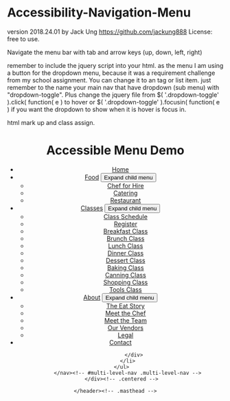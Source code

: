 # Accessibility-Navigation-Menu
version 2018.24.01 by Jack Ung  https://github.com/jackung888
License: free to use.

Navigate the menu bar with tab and arrow keys (up, down, left, right)

remember to include the jquery script into your html.
as the menu I am using a button for the dropdown menu, because it was a requirement challenge from my school assignment.
You can change it to an tag or list item. just remember to the name your main nav that have dropdown (sub menu) with "dropdown-toggle". Plus change the jquery file from 	$( '.dropdown-toggle' ).click( function( e ) to hover or 	$( '.dropdown-toggle' ).focusin( function( e ) if you want the dropdown  to show when it is hover is focus in.

html mark up and class assign.

   <header class="masthead clear">
        <div class="centered">
            <div class="site-branding">
                <h1 class="site-title">Accessible Menu Demo</h1>
            </div><!-- .site-title -->
            <nav id="multi-level-nav" class="multi-level-nav menu" aria-label="Main Menu">
                <ul>
                    <li ><a class="close-menu-if-focus move" href="#">Home</a></li>
                    <li class="has-children">
                        <a class="close-menu-if-focus move " href="#">Food</a>
                        <button class="dropdown-toggle move " aria-expanded="false"><span class="screen-reader-text">Expand child menu</span></button>
                        <ul class="sub-menu" role='menu'>
                            <li><a class="move-up-down" href="#">Chef for Hire</a></li>
                            <li><a class="move-up-down" href="#">Catering</a></li>
                            <li><a class="move-up-down" href="#">Restaurant</a></li>
                        </ul>
                    </li>
                    <li class="has-children">
                        <a class="close-menu-if-focus move" href="#">Classes</a>
                        <button class="dropdown-toggle move" aria-expanded="false"><span class="screen-reader-text">Expand child menu</span></button>
                        <ul class="sub-menu" role="menu">
                            <li><a class="move-up-down" href="#">Class Schedule</a></li>
                            <li><a class="move-up-down" href="#">Register</a></li>
                            <li><a class="move-up-down" href="#">Breakfast Class</a></li>
                            <li><a class="move-up-down" href="#">Brunch Class</a></li>
                            <li><a class="move-up-down" href="#">Lunch Class</a></li>
                            <li><a class="move-up-down" href="#">Dinner Class</a></li>
                            <li><a class="move-up-down" href="#">Dessert Class</a></li>
                            <li><a class="move-up-down" href="#">Baking Class</a></li>
                            <li><a class="move-up-down" href="#">Canning Class</a></li>
                            <li><a class="move-up-down" href="#">Shopping Class</a></li>
                            <li><a class="move-up-down" href="#">Tools Class</a></li>
                        </ul>
                    </li>
                    <li class="has-children">
                        <a class="close-menu-if-focus move " href="#">About</a>
                        <button class="dropdown-toggle move " aria-expanded="false"><span class="screen-reader-text">Expand child menu</span></button>
                        <ul class="sub-menu">
                            <li><a class="move-up-down" href="#">The Eat Story</a></li>
                            <li><a class="move-up-down" href="#">Meet the Chef</a></li>
                            <li><a class="move-up-down" href="#">Meet the Team</a></li>
                            <li><a class="move-up-down" href="#">Our Vendors</a></li>
                            <li><a class="move-up-down" href="#">Legal</a></li>
                        </ul>
                    </li>
                    <li ><a class="close-menu-if-focus move" href="#">Contact</a></li>
                </ul>

                </div>
            </li>
        </ul>
            </nav><!-- #multi-level-nav .multi-level-nav -->
        </div><!-- .centered -->

    </header><!-- .masthead -->

